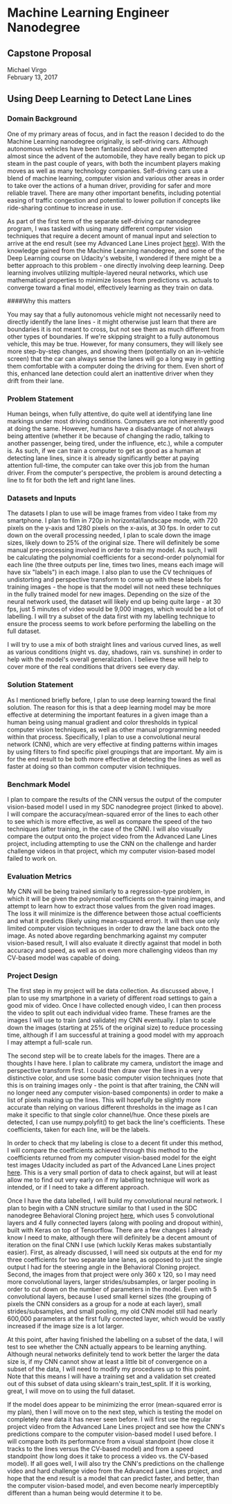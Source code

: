 # Machine Learning Engineer Nanodegree
## Capstone Proposal
Michael Virgo  
February 13, 2017

## Using Deep Learning to Detect Lane Lines

### Domain Background

One of my primary areas of focus, and in fact the reason I decided to do the Machine Learning nanodegree originally, is self-driving cars. Although autonomous vehicles have been fantasized about and even attempted almost since the advent of the automobile, they have really began to pick up steam in the past couple of years, with both the incumbent players making moves as well as many technology companies. Self-driving cars use a blend of machine learning, computer vision and various other areas in order to take over the actions of a human driver, providing for safer and more reliable travel. There are many other important benefits, including potential easing of traffic congestion and potential to lower pollution if concepts like ride-sharing continue to increase in use.

As part of the first term of the separate self-driving car nanodegree program, I was tasked with using many different computer vision techniques that require a decent amount of manual input and selection to arrive at the end result (see my Advanced Lane Lines project [here](https://github.com/mvirgo/Advanced-Lane-Lines)). With the knowledge gained from the Machine Learning nanodegree, and some of the Deep Learning course on Udacity's website, I wondered if there might be a better approach to this problem - one directly involving deep learning. Deep learning involves utilizing multiple-layered neural networks, which use mathematical properties to minimize losses from predictions vs. actuals to converge toward a final model, effectively learning as they train on data.

####Why this matters

You may say that a fully autonomous vehicle might not necessarily need to directly identify the lane lines - it might otherwise just learn that there are boundaries it is not meant to cross, but not see them as much different from other types of boundaries. If we're skipping straight to a fully autonomous vehicle, this may be true. However, for many consumers, they will likely see more step-by-step changes, and showing them (potentially on an in-vehicle screen) that the car can always sense the lanes will go a long way in getting them comfortable with a computer doing the driving for them. Even short of this, enhanced lane detection could alert an inattentive driver when they drift from their lane.

### Problem Statement

Human beings, when fully attentive, do quite well at identifying lane line markings under most driving conditions. Computers are not inherently good at doing the same. However, humans have a disadvantage of not always being attentive (whether it be because of changing the radio, talking to another passenger, being tired, under the influence, etc.), while a computer is. As such, if we can train a computer to get as good as a human at detecting lane lines, since it is already significantly better at paying attention full-time, the computer can take over this job from the human driver. From the computer's perspective, the problem is around detecting a line to fit for both the left and right lane lines.

### Datasets and Inputs

The datasets I plan to use will be image frames from video I take from my smartphone. I plan to film in 720p in horizontal/landscape mode, with 720 pixels on the y-axis and 1280 pixels on the x-axis, at 30 fps. In order to cut down on the overall processing needed, I plan to scale down the image sizes, likely down to 25% of the original size. There will definitely be some manual pre-processing involved in order to train my model. As such, I will be calculating the polynomial coefficients for a second-order polynomial for each line (the three outputs per line, times two lines, means each image will have six "labels") in each image. I also plan to use the CV techniques of undistorting and perspective transform to come up with these labels for training images - the hope is that the model will not need these techniques in the fully trained model for new images. Depending on the size of the neural network used, the dataset will likely end up being quite large - at 30 fps, just 5 minutes of video would be 9,000 images, which would be a lot of labelling. I will try a subset of the data first with my labelling technique to ensure the process seems to work before performing the labelling on the full dataset.

I will try to use a mix of both straight lines and various curved lines, as well as various conditions (night vs. day, shadows, rain vs. sunshine) in order to help with the model's overall generalization. I believe these will help to cover more of the real conditions that drivers see every day. 

### Solution Statement

As I mentioned briefly before, I plan to use deep learning toward the final solution. The reason for this is that a deep learning model may be more effective at determining the important features in a given image than a human being using manual gradient and color thresholds in typical computer vision techniques, as well as other manual programming needed within that process. Specifically, I plan to use a convolutional neural network (CNN), which are very effective at finding patterns within images by using filters to find specific pixel groupings that are important. My aim is for the end result to be both more effective at detecting the lines as well as faster at doing so than common computer vision techniques.

### Benchmark Model

I plan to compare the results of the CNN versus the output of the computer vision-based model I used in my SDC nanodegree project (linked to above). I will compare the accuracy/mean-squared error of the lines to each other to see which is more effective, as well as compare the speed of the two techniques (after training, in the case of the CNN). I will also visually compare the output onto the project video from the Advanced Lane Lines project, including attempting to use the CNN on the challenge and harder challenge videos in that project, which my computer vision-based model failed to work on.

### Evaluation Metrics

My CNN will be being trained similarly to a regression-type problem, in which it will be given the polynomial coefficients on the training images, and attempt to learn how to extract those values from the given road images. The loss it will minimize is the difference between those actual coefficients and what it predicts (likely using mean-squared error). It will then use only limited computer vision techniques in order to draw the lane back onto the image. As noted above regarding benchmarking against my computer vision-based result, I will also evaluate it directly against that model in both accuracy and speed, as well as on even more challenging videos than my CV-based model was capable of doing.


### Project Design

The first step in my project will be data collection. As discussed above, I plan to use my smartphone in a variety of different road settings to gain a good mix of video. Once I have collected enough video, I can then process the video to split out each individual video frame. These frames are the images I will use to train (and validate) my CNN eventually. I plan to scale down the images (starting at 25% of the original size) to reduce processing time, although if I am successful at training a good model with my approach I may attempt a full-scale run.

The second step will be to create labels for the images. There are a thoughts I have here. I plan to calibrate my camera, undistort the image and perspective transform first. I could then draw over the lines in a very distinctive color, and use some basic computer vision techniques (note that this is on training images only - the point is that after training, the CNN will no longer need any computer vision-based components) in order to make a list of pixels making up the lines. This will hopefully be slightly more accurate than relying on various different thresholds in the image as I can make it specific to that single color channel/hue. Once these pixels are detected, I can use numpy.polyfit() to get back the line's coefficients. These coefficients, taken for each line, will be the labels.

In order to check that my labeling is close to a decent fit under this method, I will compare the coefficients achieved through this method to the coefficients returned from my computer vision-based model for the eight test images Udacity included as part of the Advanced Lane Lines project [here](https://github.com/udacity/CarND-Advanced-Lane-Lines/tree/master/test_images). This is a very small portion of data to check against, but will at least allow me to find out very early on if my labelling technique will work as intended, or if I need to take a different approach.

Once I have the data labelled, I will build my convolutional neural network. I plan to begin with a CNN structure similar to that I used in the SDC nanodegree Behavioral Cloning project [here](https://github.com/mvirgo/Behavioral-Cloning), which uses 5 convolutional layers and 4 fully connected layers (along with pooling and dropout within), built with Keras on top of Tensorflow. There are a few changes I already know I need to make, although there will definitely be a decent amount of iteration on the final CNN I use (which luckily Keras makes substantially easier). First, as already discussed, I will need six outputs at the end for my three coefficients for two separate lane lanes, as opposed to just the single output I had for the steering angle in the Behavioral Cloning project. Second, the images from that project were only 360 x 120, so I may need more convolutional layers, larger strides/subsamples, or larger pooling in order to cut down on the number of parameters in the model. Even with 5 convolutional layers, because I used small kernel sizes (the grouping of pixels the CNN considers as a group for a node at each layer), small strides/subsamples, and small pooling, my old CNN model still had nearly 600,000 parameters at the first fully connected layer, which would be vastly increased if the image size is a lot larger.

At this point, after having finished the labelling on a subset of the data, I will test to see whether the CNN actually appears to be learning anything. Although neural networks definitely tend to work better the larger the data size is, if my CNN cannot show at least a little bit of convergence on a subset of the data, I will need to modify my procedures up to this point. Note that this means I will have a training set and a validation set created out of this subset of data using sklearn's train_test_split. If it is working, great, I will move on to using the full dataset.

If the model does appear to be minimizing the error (mean-squared error is my plan), then I will move on to the next step, which is testing the model on completely new data it has never seen before. I will first use the regular project video from the Advanced Lane Lines project and see how the CNN's predictions compare to the computer vision-based model I used before. I will compare both its performance from a visual standpoint (how close it tracks to the lines versus the CV-based model) and from a speed standpoint (how long does it take to process a video vs. the CV-based model). If all goes well, I will also try the CNN's predictions on the challenge video and hard challenge video from the Advanced Lane Lines project, and hope that the end result is a model that can predict faster, and better, than the computer vision-based model, and even become nearly imperceptibly different than a human being would determine it to be.
